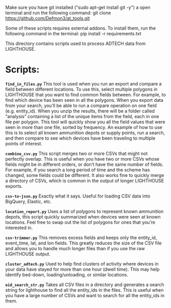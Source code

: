 Make sure you have git installed ("sudo apt-get install git -y") a open terminal and run the following command:
git clone https://github.com/Defmon3/at_tools.git

Some of these scripts requires external addons. To install them, run the following command in the terminal:
pip install -r requirements.txt


This directory contains scripts used to process ADTECH data from LIGHTHOUSE.

# Scripts:

**`find_in_files.py`** 
This tool is used when you run an export and compare a field between different locations. To use this, select multiple polygons in LIGHTHOUSE that you want to find common fields between. For example, to find which device has been seen in all the polygons. When you export data from your search, you’ll be able to run a compare operation on one field (e.g. entity_id). When you unzip the results, there will be a folder called “analysis” containing a list of the unique items from the field, each in one file per polygon. This tool will quickly show you all the field values that were seen in more than one file, sorted by frequency. An example of how to use this is to select all known ammunition depots or supply points, run a search, and then compare to see which devices have been traveling to multiple points of interest. 

**`combine_csv.py`**
This script merges two or more CSVs that might not perfectly overlap. This is useful when you have two or more CSVs whose fields might be in different orders, or don’t have the same number of fields. For example, if you search a long period of time and the scheme has changed, some fields could be different. It also works fine to quickly merge a directory of CSVs, which is common in the output of longer LIGHTHOUSE exports.

**`csv-to-json.py`**
Exactly what it says. Useful for loading CSV data into BigQuery, Elastic, etc.

**`location_report.py`**
Uses a list of polygons to represent known ammunition depots, this script quickly summarized when devices were seen at known locations. Feel free to swap out the list of polygons for ones that you’re interested in.

**`csv-trimmer.py`**
This removes excess fields and keeps only the entity_id, event_time, lat, and lon fields. This greatly reduces the size of the CSV file and allows you to handle much longer files than if you use the raw LIGHTHOUSE output.

**`cluster_adtech.py`**
Used to help find clusters of activity where devices in your data have stayed for more than one hour (dwell time). This may help identify bed-down, loading/unloading, or similar locations.

**`eid_search_str.py`**
Takes all CSV files in a directory and generates a search string for lighthouse to find all the entity_ids in the files. 
This is useful when you have a large number of CSVs and want to search for all the entity_ids in them.
